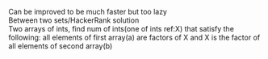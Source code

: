 Can be improved to be much faster but too lazy  
Between two sets/HackerRank solution  
Two arrays of ints, find num of ints(one of ints ref:X) that satisfy the following: all elements of first array(a) are factors of X and X is the factor of all elements of second array(b) 
